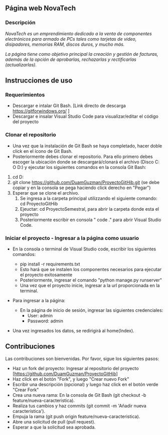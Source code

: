 
## Página web NovaTech

### Descripción

*NovaTech es un emprendimiento dedicado a la venta de componentes electrónicos
para armado de PCs tales como tarjetas de video, disipadores, memorias RAM, discos duros, y mucho más.*  

*La página tiene como objetivo principal la creación y gestión de facturas, además de la opción de aprobarlas, rechazarlas y rectificarlas (actualizarlas).*


## Instrucciones de uso

### Requerimientos

* Descargar e intalar Git Bash. [Link directo de descarga https://gitforwindows.org/ ]
*  Descargar e insalar Visual Studio Code para visualizar/editar el código del proyecto 

### Clonar el repositorio

* Una vez que la instalación de Git Bash se haya completado, hacer doble click en el ícono de Git Bash.
* Posteriormente debes clonar el repositorio. Para ello primero debes escoger la ubicación donde se descargará/clonará el archivo (Disco C: O D:) y ejecutar los siguientes comandos en la consola Git Bash:

1. cd D:
2. git clone https://github.com/DuamGuzman/ProyectoGitHib.git (se debe copiar y en la consola se pega haciendo click derecho en "Pegar")
3. Esperar que se clone el archivo.
    1. Se ingresa a la carpeta principal utilizzando el siguiente comando: cd ProyectoGitHib 
    2. Ejeuctar: cd ProyectoSemestral, para abrir la carpeta donde esta el proyecto
    3. Posteriormente escribir  en consola " code ." para abrir Visual Studio Code. 

### Iniciar el proyecto - Ingresar a la página como usuario

* En la consola o terminal de Visual Studio code, escribir los siguientes comandos:
  * pip install -r requirements.txt 
  * Esto hará que se instalen los componentes necesarios para ejecutar el proyecto exitosamente
  * Posteriormente, ingresar el comando "python manage.py runserver"
  * Una vez que el proyecto inicie, ingresar a la url proporcionada en la  terminal.

* Para ingresar a la página:
  * En la página de inicio de sesión, ingresar las siguientes credenciales:
    * User: admin 
    * Password: admin
* Una vez ingresados los datos, se redirigirá al home(Index).

## Contribuciones

Las contribuciones son bienvenidas. Por favor, sigue los siguientes pasos:

* Haz un fork del proyecto:
Ingresar al repositorio del proyecto [https://github.com/DuamGuzman/ProyectoGitHib]
* Haz click en el botón "Fork", y luego "Crear nuevo Fork"
* Escribir una descripción (opcional) y luego haz click en el botón verde "Crear Fork"
* Crea una nueva rama: En la consola de Git Bash (git checkout -b feature/nueva-caracteristica).
* Realiza tus cambios y haz commits (git commit -m 'Añadir nueva característica').
* Empuja la rama (git push origin feature/nueva-caracteristica).
* Abre una solicitud de pull (pull request).
* Esperar a que la solicitud sea aprobada.

